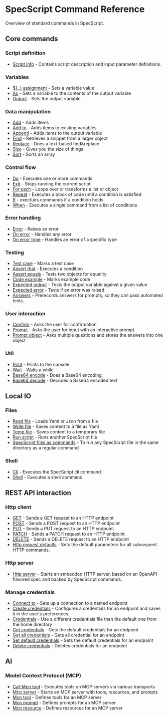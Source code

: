 # SpecScript Command Reference

Overview of standard commands in SpecScript.

## Core commands

### Script definition

* [Script info](core/script-info/Script%20info.spec.md) - Contains script description and input parameter definitions.

### Variables

* [${..} assignment](core/variables/Assignment.spec.md) - Sets a variable value
* [As](core/variables/As.spec.md) - Sets a variable to the contents of the output variable
* [Output](core/variables/Output.spec.md) - Sets the output variable

### Data manipulation

* [Add](core/data-manipulation/Add.spec.md) - Adds items
* [Add to](core/data-manipulation/Add%20to.spec.md) - Adds items to existing variables
* [Append](core/data-manipulation/Append.spec.md) - Adds items to the output variable
* [Find](core/data-manipulation/Find.spec.md) - Retrieves a snippet from a larger object
* [Replace](core/data-manipulation/Replace.spec.md) - Does a text-based find&replace
* [Size](core/data-manipulation/Size.spec.md) - Gives you the size of things
* [Sort](core/data-manipulation/Sort.spec.md) - Sorts an array

### Control flow

* [Do](core/control-flow/Do.spec.md) - Executes one or more commands
* [Exit](core/control-flow/Exit.spec.md) - Stops running the current script
* [For each](core/control-flow/For%20each.spec.md) - Loops over or transforms a list or object
* [Repeat](core/control-flow/Repeat.spec.md) - Executes a block of code until a condition is satisfied
* [If](core/control-flow/If.spec.md) - exectues commands if a condition holds
* [When](core/control-flow/When.spec.md) - Executes a single command from a list of conditions

### Error handling

* [Error](core/errors/Error.spec.md) - Raises an error
* [On error](core/errors/On%20error.spec.md) - Handles any error
* [On error type](core/errors/On%20error%20type.spec.md) - Handles an error of a specific type

### Testing

* [Test case](core/testing/Test%20case.spec.md) - Marks a test case
* [Assert that](core/testing/Assert%20that.spec.md) - Executes a condition
* [Assert equals](core/testing/Assert%20equals.spec.md) - Tests two objects for equality
* [Code example](core/testing/Code%20example.spec.md) - Marks example code
* [Expected output](core/testing/Expected%20output.spec.md) - Tests the output variable against a given value
* [Expected error](core/testing/Expected%20error.spec.md) - Tests if an error was raised
* [Answers](core/testing/Answers.spec.md) - Prerecords answers for prompts, so they can pass automated tests.

### User interaction

* [Confirm](core/user-interaction/Confirm.spec.md) - Asks the user for confirmation
* [Prompt](core/user-interaction/Prompt.spec.md) - Asks the user for input with an interactive prompt
* [Prompt object](core/user-interaction/Prompt%20object.spec.md) - Asks multiple questions and stores the answers into
  one object

### Util

* [Print](core/util/Print.spec.md) - Prints to the console
* [Wait](core/util/Wait.spec.md) - Waits a while
* [Base64 encode](core/util/Base64%20encode.spec.md) - Does a Base64 encoding
* [Base64 decode](core/util/Base64%20decode.spec.md) - Decodes a Base64 encoded text

## Local IO

### Files

* [Read file](core/files/Read%20file.spec.md) - Loads Yaml or Json from a file
* [Write file](core/files/Write%20file.spec.md) - Saves content to a file as Yaml
* [Temp file](core/files/Temp%20file.spec.md) - Saves content to a temporary file
* [Run script](core/files/Run%20script.spec.md) - Runs another SpecScript file
* [SpecScript files as commands](core/files/SpecScript%20files%20as%20commands.spec.md) - To run any SpecScript file in
  the same directory as a regular command

### Shell

* [Cli](core/shell/Cli.spec.md) - Executes the SpecScript cli command
* [Shell](core/shell/Shell.spec.md) - Executes a shell command

## REST API interaction

### Http client

* [GET](core/http/GET.spec.md) - Sends a GET request to an HTTP endpoint
* [POST](core/http/POST.spec.md) - Sends a POST request to an HTTP endpoint
* [PUT](core/http/PUT.spec.md) - Sends a PUT request to an HTTP endpoint
* [PATCH](core/http/PATCH.spec.md) - Sends a PATCH request to an HTTP endpoint
* [DELETE](core/http/DELETE.spec.md) - Sends a DELETE request to an HTTP endpoint
* [Http request defaults](core/http/Http%20request%20defaults.spec.md) - Sets the default parameters for all subsequent
  HTTP commands.

### Http server

* [Http server](core/http/Http%20server.spec.md) - Starts an embedded HTTP server, based on an OpenAPI-flavored spec and
  backed by SpecScript commands.

### Manage credentials

* [Connect to](core/connections/Connect%20to.spec.md) - Sets up a connection to a named endpoint
* [Create credentials](core/connections/Create%20credentials.spec.md) - Configures a credentials for an endpoint and
  saves it in the user's preferences.
* [Credentials](core/connections/Credentials.spec.md) - Use a different credentials file than the default one from the
  home directory
* [Get credentials](core/connections/Get%20credentials.spec.md) - Gets the default credentials for an endpoint
* [Get all credentials](core/connections/Get%20all%20credentials.spec.md) - Gets all credential for an endpoint
* [Set default credentials](core/connections/Set%20default%20credentials.spec.md) - Sets the default credentials for an
  endpoint
* [Delete credentials](core/connections/Delete%20credentials.spec.md) - Deletes credentials for an endpoint

## AI

### Model Context Protocol (MCP)

* [Call Mcp tool](ai/mcp/Call%20Mcp%20tool.spec.md) - Executes tools on MCP servers via various transports
* [Mcp server](ai/mcp/Mcp%20server.spec.md) - Starts an MCP server with tools, resources, and prompts
* [Mcp tool](ai/mcp/Mcp%20tool.spec.md) - Defines tools for an MCP server
* [Mcp prompt](ai/mcp/Mcp%20prompt.spec.md) - Defines prompts for an MCP server
* [Mcp resource](ai/mcp/Mcp%20resource.spec.md) - Defines resources for an MCP server

